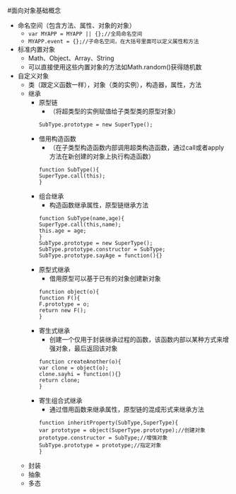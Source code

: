 #面向对象基础概念
* 命名空间（包含方法、属性、对象的对象）
  * `var MYAPP = MYAPP || {};//全局命名空间`
  * `MYAPP.event = {};//子命名空间，在大括号里面可以定义属性和方法`
* 标准内置对象
  * Math、Object、Array、String
  * 可以直接使用这些内置对象的方法如Math.random()获得随机数
* 自定义对象
  * 类（跟定义函数一样），对象（类的实例），构造器，属性，方法
  * 继承
    * 原型链
      * （将超类型的实例赋值给子类型类的原型对象）
      ```
      SubType.prototype = new SuperType();
      ```
    * 借用构造函数
      * （在子类型构造函数内部调用超类构造函数，通过call或者apply方法在新创建的对象上执行构造函数）
      ``` 
      function SubType(){  
      SuperType.call(this);  
      }
      ```
    * 组合继承
      * 构造函数继承属性，原型链继承方法
      ```
      function SubType(name,age){  
      SuperType.call(this,name);  
      this.age = age;  
      }
      SubType.prototype = new SuperType();   
      SubType.prototype.constructor = SubType;  
      SubType.prototype.sayAge = function(){}
      ```
    * 原型式继承
      * 借用原型可以基于已有的对象创建新对象
      ```
      function object(o){  
      function F(){  
      F.prototype = o;  
      return new F();  
      }
      ```
    * 寄生式继承
      * 创建一个仅用于封装继承过程的函数，该函数内部以某种方式来增强对象，最后返回该对象
      ```
      function createAnother(o){  
      var clone = object(o);  
      clone.sayhi = function(){}  
      return clone;  
      }  
      ```
    * 寄生组合式继承
      * 通过借用函数来继承属性，原型链的混成形式来继承方法
      ```
      function inheritProperty(SubType,SuperType){  
      var prototype = object(SuperType.prototype);//创建对象  
      prototype.constructor = SubType;//增强对象  
      SubType.prototype = prototype;//指定对象  
      }
      ```
  * 封装
  * 抽象
  * 多态
  

